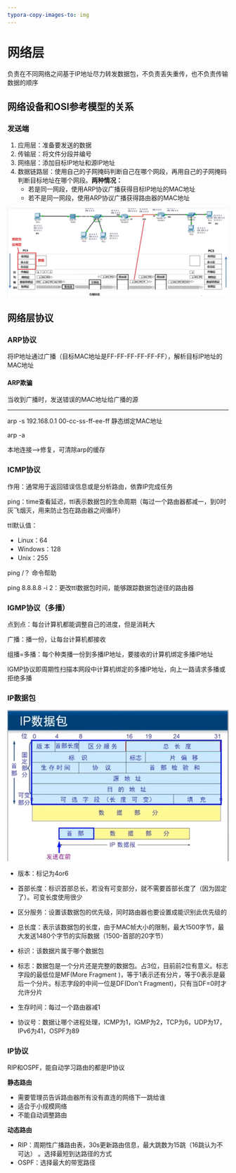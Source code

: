 ```yaml
---
typora-copy-images-to: img
---
```


# 网络层

负责在不同网络之间基于IP地址尽力转发数据包，不负责丢失重传，也不负责传输数据的顺序

## 网络设备和OSI参考模型的关系

### 发送端

1. 应用层：准备要发送的数据
2. 传输层：将文件分段并编号
3. 网络层：添加目标IP地址和源IP地址
4. 数据链路层：使用自己的子网掩码判断自己在哪个网段，再用自己的子网掩码判断目标地址在哪个网段。**两种情况：**
   - 若是同一网段，使用ARP协议广播获得目标IP地址的MAC地址
   - 若不是同一网段，使用ARP协议广播获得路由器的MAC地址

![1552215511057](img/1552215511057.jpg)

## 网络层协议

### ARP协议

将IP地址通过广播（目标MAC地址是FF-FF-FF-FF-FF-FF），解析目标IP地址的MAC地址

#### ARP欺骗

当收到广播时，发送错误的MAC地址给广播的源

---

arp -s 192.168.0.1  00-cc-ss-ff-ee-ff	静态绑定MAC地址

arp -a

本地连接-->修复，可清除arp的缓存

### ICMP协议

作用：通常用于返回错误信息或是分析路由，依靠IP完成任务

ping：time查看延迟，ttl表示数据包的生命周期（每过一个路由器都减一，到0时灰飞烟灭，用来防止包在路由器之间循环）

ttl默认值：

- Linux：64
- Windows：128
- Unix：255

ping /？ 命令帮助

ping 8.8.8.8 -i 2：更改ttl数据包时间，能够跟踪数据包途径的路由器

### IGMP协议（多播）

点到点：每台计算机都能调整自己的进度，但是消耗大

广播：播一份，让每台计算机都接收

组播=多播：每个种类播一份到多播IP地址，要接收的计算机绑定多播IP地址

IGMP协议即周期性扫描本网段中计算机绑定的多播IP地址，向上一路请求多播或拒绝多播

### IP数据包

![1552285452821](img/1552285452821.jpg)

- 版本：标记为4or6

- 首部长度：标识首部总长，若没有可变部分，就不需要首部长度了（因为固定了）。可变长度使用很少

- 区分服务：设置该数据包的优先级，同时路由器也要设置成能识别此优先级的

- 总长度：表示该数据包的长度，由于MAC帧大小的限制，最大1500字节，最大发送1480个字节的实际数据（1500-首部的20字节）

- 标识：该数据片属于哪个数据包
- 标志：数据包是一个分片还是完整的数据包。占3位，目前前2位有意义。标志字段的最低位是MF(More Fragment )，等于1表示还有分片，等于0表示是最后一个分片。标志字段的中间一位是DF(Don't Fragment)，只有当DF=0时才允许分片
- 生存时间：每过一个路由器减1
- 协议号：数据让哪个进程处理，ICMP为1，IGMP为2，TCP为6，UDP为17，IPv6为41，OSPF为89

### IP协议

RIP和OSPF，能自动学习路由的都是IP协议

**静态路由**

- 需要管理员告诉路由器所有没有直连的网络下一跳给谁
- 适合于小规模网络
- 不能自动调整路由

**动态路由**

- RIP：周期性广播路由表，30s更新路由信息，最大跳数为15跳（16跳认为不可达） 。选择最短到达路径的方式
- OSPF：选择最大的带宽路径

